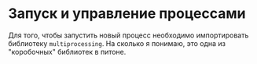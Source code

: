 # Запуск и управление процессами
Для того, чтобы запустить новый процесс необходимо импортировать библиотеку `multiprocessing`. На сколько я понимаю, это одна из "коробочных" библиотек в питоне.

